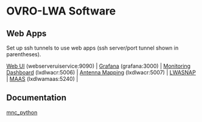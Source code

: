 # OVRO-LWA Software

## Web Apps

Set up ssh tunnels to use web apps (ssh server/port tunnel shown in parentheses).

[Web UI](http://localhost:9090) (webserveruiservice:9090) |
[Grafana](http://localhost:3000) (grafana:3000) |
[Monitoring Dashboard](http://localhost:5006/LWA_dashboard) (lxdlwacr:5006) |
[Antenna Mapping](http://127.0.0.1:5007/?hip.load_uri=%22.%22&hip.filters=%5B%5D&hip.color_by=%22antnum%22&hip.PARALLEL_PLOT.order=%5B%22antnum%22%2C%22pola_fee%22%2C%22polb_fee%22%2C%22arx_address%22%2C%22pola_arx_channel%22%2C%22polb_arx_channel%22%2C%22snap2_hostname%22%2C%22pola_digitizer_channel%22%2C%22polb_digitizer_channel%22%5D) (lxdlwacr:5007) |
[LWASNAP](http://greghell.github.io/LWASNAP/) |
[MAAS](http://localhost:5240) (lxdlwamaas:5240) |


## Documentation

[mnc_python](https://ovro-lwa.github.io/mnc_python)
